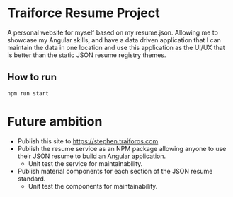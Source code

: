 # Traiforce Resume Project

A personal website for myself based on my resume.json. Allowing me to showcase my Angular skills, and have a data driven application that I can maintain the data in one location and use this application as the UI/UX that is better than the static JSON resume registry themes.

## How to run

`npm run start`

# Future ambition
- Publish this site to https://stephen.traiforos.com
- Publish the resume service as an NPM package allowing anyone to use their JSON resume to build an Angular application.
    - Unit test the service for maintainability.
- Publish material components for each section of the JSON resume standard.
    - Unit test the components for maintainability.


